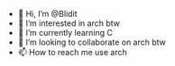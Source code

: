 - 👋 Hi, I’m @Blidit
- 👀 I’m interested in arch btw
- 🌱 I’m currently learning C
- 💞️ I’m looking to collaborate on arch btw
- 📫 How to reach me use arch

<!---
Blidit/Blidit is a ✨ special ✨ repository because its `README.md` (this file) appears on your GitHub profile.
You can click the Preview link to take a look at your changes.
--->
